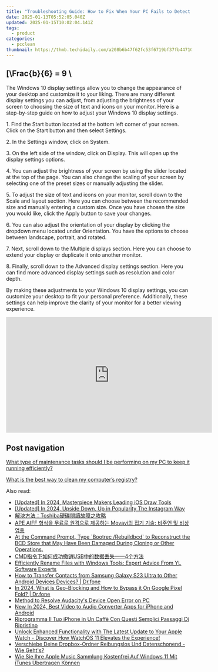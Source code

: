 ```yaml
---
title: "Troubleshooting Guide: How to Fix When Your PC Fails to Detect a USB Gadget - Expert Advice From YL Computing"
date: 2025-01-13T05:52:05.040Z
updated: 2025-01-15T10:02:04.141Z
tags:
  - product
categories:
  - pcclean
thumbnail: https://thmb.techidaily.com/a208b6b47f62fc53f6719bf37fb44710d3bca87f00271cab6e02272f4110e26d.jpg
---
```


## \[\Frac{b}{6} = 9 \

The Windows 10 display settings allow you to change the appearance of your desktop and customize it to your liking. There are many different display settings you can adjust, from adjusting the brightness of your screen to choosing the size of text and icons on your monitor. Here is a step-by-step guide on how to adjust your Windows 10 display settings. 

1\. Find the Start button located at the bottom left corner of your screen. Click on the Start button and then select Settings.

2\. In the Settings window, click on System.

3\. On the left side of the window, click on Display. This will open up the display settings options. 

4\. You can adjust the brightness of your screen by using the slider located at the top of the page. You can also change the scaling of your screen by selecting one of the preset sizes or manually adjusting the slider.

5\. To adjust the size of text and icons on your monitor, scroll down to the Scale and layout section. Here you can choose between the recommended size and manually entering a custom size. Once you have chosen the size you would like, click the Apply button to save your changes.

6\. You can also adjust the orientation of your display by clicking the dropdown menu located under Orientation. You have the options to choose between landscape, portrait, and rotated.

7\. Next, scroll down to the Multiple displays section. Here you can choose to extend your display or duplicate it onto another monitor.

8\. Finally, scroll down to the Advanced display settings section. Here you can find more advanced display settings such as resolution and color depth. 

By making these adjustments to your Windows 10 display settings, you can customize your desktop to fit your personal preference. Additionally, these settings can help improve the clarity of your monitor for a better viewing experience.

<!-- affiliate ads begin -->
<iframe width="560" height="315" src="https://www.youtube.com/embed/NC0rdKEQ98o?si=HYgqC8CxF_WTO5if" title="YouTube video player" frameborder="0" allow="accelerometer; autoplay; clipboard-write; encrypted-media; gyroscope; picture-in-picture; web-share" referrerpolicy="strict-origin-when-cross-origin" allowfullscreen></iframe>
<!-- affiliate ads end -->

## Post navigation

[What type of maintenance tasks should I be performing on my PC to keep it running efficiently?](https://tools.techidaily.com/pcclean/products/)

[What is the best way to clean my computer’s registry?](https://tools.techidaily.com/pcclean/products/)

<ins class="adsbygoogle"
     style="display:block"
     data-ad-format="autorelaxed"
     data-ad-client="ca-pub-7571918770474297"
     data-ad-slot="1223367746"></ins>

<ins class="adsbygoogle"
     style="display:block"
     data-ad-client="ca-pub-7571918770474297"
     data-ad-slot="8358498916"
     data-ad-format="auto"
     data-full-width-responsive="true"></ins>

<span class="atpl-alsoreadstyle">Also read:</span>
<div><ul>
<li><a href="https://fox-hovers.techidaily.com/updated-in-2024-masterpiece-makers-leading-ios-draw-tools/"><u>[Updated] In 2024, Masterpiece Makers Leading iOS Draw Tools</u></a></li>
<li><a href="https://instagram-video-recordings.techidaily.com/updated-in-2024-upside-down-up-in-popularity-the-instagram-way/"><u>[Updated] In 2024, Upside Down, Up in Popularity The Instagram Way</u></a></li>
<li><a href="https://discover-awesome.techidaily.com/1728481120367-toshiba/"><u>解決方法：Toshiba硬碟閱讀故障之攻略</u></a></li>
<li><a href="https://eaxpv-info.techidaily.com/ape-aiff-movavi/"><u>APE AIFF 형식을 무료로 원격으로 제공하는 Movavi의 접기 기술: 비주언 및 비상업용</u></a></li>
<li><a href="https://discover-awesome.techidaily.com/at-the-command-prompt-type-bootrec-rebuildbcd-to-reconstruct-the-bcd-store-that-may-have-been-damaged-during-cloning-or-other-operations/"><u>At the Command Prompt, Type `Bootrec /Rebuildbcd` to Reconstruct the BCD Store that May Have Been Damaged During Cloning or Other Operations.</u></a></li>
<li><a href="https://discover-awesome.techidaily.com/cmdusb4/"><u>CMD指令下如何成功撤销USB中的数据丢失——4个方法</u></a></li>
<li><a href="https://win-webmaster.techidaily.com/efficiently-rename-files-with-windows-tools-expert-advice-from-yl-software-experts/"><u>Efficiently Rename Files with Windows Tools: Expert Advice From YL Software Experts</u></a></li>
<li><a href="https://blog-min.techidaily.com/how-to-transfer-contacts-from-samsung-galaxy-s23-ultra-to-other-android-devices-devices-drfone-by-drfone-transfer-from-android-transfer-from-android/"><u>How to Transfer Contacts from Samsung Galaxy S23 Ultra to Other Android Devices Devices? | Dr.fone</u></a></li>
<li><a href="https://phone-solutions.techidaily.com/in-2024-what-is-geo-blocking-and-how-to-bypass-it-on-google-pixel-fold-drfone-by-drfone-virtual-android/"><u>In 2024, What is Geo-Blocking and How to Bypass it On Google Pixel Fold? | Dr.fone</u></a></li>
<li><a href="https://win11.techidaily.com/method-to-resolve-audacitys-device-open-error-on-pc/"><u>Method to Resolve Audacity's Device Open Error on PC</u></a></li>
<li><a href="https://video-content-creator.techidaily.com/new-in-2024-best-video-to-audio-converter-apps-for-iphone-and-android/"><u>New In 2024, Best Video to Audio Converter Apps for iPhone and Android</u></a></li>
<li><a href="https://discover-awesome.techidaily.com/riprogramma-il-tuo-iphone-in-un-caffe-con-questi-semplici-passaggi-di-ripristino/"><u>Riprogramma Il Tuo iPhone in Un Caffè Con Questi Semplici Passaggi Di Ripristino</u></a></li>
<li><a href="https://technical-tips.techidaily.com/unlock-enhanced-functionality-with-the-latest-update-to-your-apple-watch-discover-how-watchos-11-elevates-the-experience/"><u>Unlock Enhanced Functionality with The Latest Update to Your Apple Watch - Discover How WatchOS 11 Elevates the Experience!</u></a></li>
<li><a href="https://discover-awesome.techidaily.com/verschiebe-deine-dropbox-ordner-reibungslos-und-datenschonend-wie-gehts/"><u>Verschiebe Deine Dropbox-Ordner Reibungslos Und Datenschonend - Wie Geht's?</u></a></li>
<li><a href="https://discover-awesome.techidaily.com/wie-sie-ihre-apple-music-sammlung-kostenfrei-auf-windows-11-mit-itunes-ubertragen-konnen/"><u>Wie Sie Ihre Apple Music Sammlung Kostenfrei Auf Windows 11 Mit iTunes Übertragen Können</u></a></li>
</ul></div>

